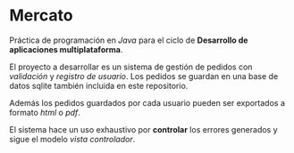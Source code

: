 # Mercato

Práctica de programación en _Java_ para el ciclo de __Desarrollo de aplicaciones multiplataforma__. 

El proyecto a desarrollar es un sistema de gestión de pedidos con _validación_ y _registro de usuario_. Los pedidos se guardan en una base de datos sqlite también incluida en este repositorio.

Además los pedidos guardados por cada usuario pueden ser exportados a formato _html_ o _pdf_.

El sistema hace un uso exhaustivo por __controlar__ los errores generados y sigue el modelo _vista controlador_.
